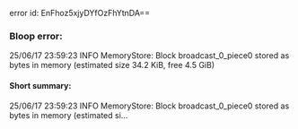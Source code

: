 error id: EnFhoz5xjyDYfOzFhYtnDA==
### Bloop error:

25/06/17 23:59:23 INFO MemoryStore: Block broadcast_0_piece0 stored as bytes in memory (estimated size 34.2 KiB, free 4.5 GiB)
#### Short summary: 

25/06/17 23:59:23 INFO MemoryStore: Block broadcast_0_piece0 stored as bytes in memory (estimated si...